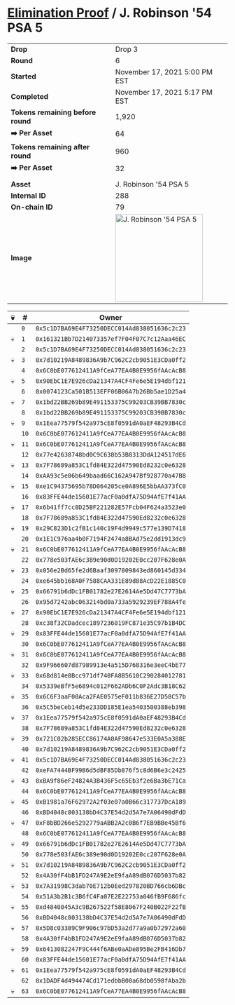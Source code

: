 # [Elimination Proof](./readme.md) / J. Robinson &#039;54 PSA 5

|||
|---|---|
| **Drop** | Drop 3 |
| **Round** | 6 |
| **Started** | November 17, 2021 5:00 PM EST |
| **Completed** | November 17, 2021 5:17 PM EST |
| **Tokens remaining before round** | 1,920 |
| **➡️ Per Asset** | 64 |
| **Tokens remaining after round** | 960 |
| **➡️ Per Asset** | 32 |
| | |
| **Asset** | J. Robinson &#039;54 PSA 5 |
| **Internal ID** | 288 |
| **On-chain ID** | 79 |
| **Image** | <img src="https://tcdn.blokpax.com/94d9199b-dc59-452e-a9ce-693218221458/11b83c5ae313dd04d688aa46b0d7cf3da09da4e716e458423801b08091d75465.jpg" height="200" alt="J. Robinson &#039;54 PSA 5" /> |


| 💀 | # | Owner |
| --- | --- | --- |
|  | `0` | `0x5c1D7BA69E4F73250DECC014Ad838051636c2c23` |
| 💀 | `1` | `0x161321Bb7D214073357ef7F04F07C7c12Aaa46EC` |
|  | `2` | `0x5c1D7BA69E4F73250DECC014Ad838051636c2c23` |
| 💀 | `3` | `0x7d10219A8489836A9b7C962C2cb9051E3CDa0ff2` |
|  | `4` | `0x6C0bE077612411A9fCeA77EA4B0E9956fAAcAcB8` |
| 💀 | `5` | `0x90EbC1E7E926cDa21347A4CF4Fe6e5E194dbf121` |
|  | `6` | `0x0074123Ca501B513EFF06B06A7b26Bb5ae1D25a4` |
| 💀 | `7` | `0x1bd22BB269b89E491153375C99203CB39BB7830c` |
|  | `8` | `0x1bd22BB269b89E491153375C99203CB39BB7830c` |
| 💀 | `9` | `0x1Eea77579f542a975cE8f0591dA0aEF48293B4Cd` |
|  | `10` | `0x6C0bE077612411A9fCeA77EA4B0E9956fAAcAcB8` |
| 💀 | `11` | `0x6C0bE077612411A9fCeA77EA4B0E9956fAAcAcB8` |
|  | `12` | `0x77e42638748bd0C9C638b53B8313DdA124517dE6` |
| 💀 | `13` | `0x7F78689a853C1fd84E322d47590Ed8232c0e6328` |
|  | `14` | `0xAA93c5e06b649baad66C162A947Bf928770a47B8` |
| 💀 | `15` | `0xe1C94375695b78D064205ce0A896E5bbAA373fC0` |
|  | `16` | `0x83FFE44de15601E77acF0a0dfA75D94AfE7f41AA` |
| 💀 | `17` | `0x6b41ff7cc8D25BF221282E57Fcb04F624a3523e0` |
|  | `18` | `0x7F78689a853C1fd84E322d47590Ed8232c0e6328` |
| 💀 | `19` | `0x29C823D1c2fB1c140c19F4d9949c577e139D7418` |
|  | `20` | `0x1E1C976aa4b0F7194F2474a8BAd75e2dd1913dc9` |
| 💀 | `21` | `0x6C0bE077612411A9fCeA77EA4B0E9956fAAcAcB8` |
|  | `22` | `0x778e503fAE6c389e90d0D19202E0cc207F628e0A` |
| 💀 | `23` | `0x056e2Bd65fe2d6Baaf3097809843ed860145d334` |
|  | `24` | `0xe645bb168A0F7588CAA331E89d88AcD22E1885C0` |
| 💀 | `25` | `0x66791b6dDc1FB01782e27E2614Ae5Dd47C7773bA` |
|  | `26` | `0x95d7242abc063214bd0a733a5929239EF788A4fe` |
| 💀 | `27` | `0x90EbC1E7E926cDa21347A4CF4Fe6e5E194dbf121` |
|  | `28` | `0xc38f32CDadcec1897236019FC871e35C97b1B4DC` |
| 💀 | `29` | `0x83FFE44de15601E77acF0a0dfA75D94AfE7f41AA` |
|  | `30` | `0x6C0bE077612411A9fCeA77EA4B0E9956fAAcAcB8` |
| 💀 | `31` | `0x6C0bE077612411A9fCeA77EA4B0E9956fAAcAcB8` |
|  | `32` | `0x9F966607d87989913e4a515D768316e3eeC4bE77` |
| 💀 | `33` | `0x68d814e8Bcc971df740FA8B5610C290284012781` |
|  | `34` | `0x5339eBfF5e6894c012F662ADb6C0F2Adc3B18C62` |
| 💀 | `35` | `0x6C6F3aaF00Aca2FAE0575eF011b836E27D58C57b` |
|  | `36` | `0x5C5beCeb14d5e233DD185E1ea5403500388eb398` |
| 💀 | `37` | `0x1Eea77579f542a975cE8f0591dA0aEF48293B4Cd` |
|  | `38` | `0x7F78689a853C1fd84E322d47590Ed8232c0e6328` |
| 💀 | `39` | `0x721C02b285ECC86174A0AF98647e533E0A5a388E` |
|  | `40` | `0x7d10219A8489836A9b7C962C2cb9051E3CDa0ff2` |
| 💀 | `41` | `0x5c1D7BA69E4F73250DECC014Ad838051636c2c23` |
|  | `42` | `0xeFA7444BF99B6d5dBF85Db876f5c8d6B6e3c2425` |
| 💀 | `43` | `0xBA9f86eF24824A3B436F5c65Eb3f2e6Ba3bE71Ca` |
|  | `44` | `0x6C0bE077612411A9fCeA77EA4B0E9956fAAcAcB8` |
| 💀 | `45` | `0xB1981a76F62972A2f03e07a0B66c317737DcA189` |
|  | `46` | `0xBD4048c803138bD4C37E54d2d5A7e7A06490dFdD` |
| 💀 | `47` | `0xF8bBD266e5292779aABB2A2c0B6f7EB9BBe45Bf6` |
|  | `48` | `0x6C0bE077612411A9fCeA77EA4B0E9956fAAcAcB8` |
| 💀 | `49` | `0x66791b6dDc1FB01782e27E2614Ae5Dd47C7773bA` |
|  | `50` | `0x778e503fAE6c389e90d0D19202E0cc207F628e0A` |
| 💀 | `51` | `0x7d10219A8489836A9b7C962C2cb9051E3CDa0ff2` |
|  | `52` | `0x4A30fF4bB1FD247A9E2eE9faA89dB076D5037b82` |
| 💀 | `53` | `0x7A31998C3dab70E712b0Eed297820BD766cb6DBc` |
|  | `54` | `0x51A3b2B1c3B6fC4Fa07E2E22753a046fB9F686fc` |
| 💀 | `55` | `0xd4840045A3c9B267522f58E8067F240B022F22fB` |
|  | `56` | `0xBD4048c803138bD4C37E54d2d5A7e7A06490dFdD` |
| 💀 | `57` | `0x5D8c03389C9F906c97bD53a2d77a9a0b72972a60` |
|  | `58` | `0x4A30fF4bB1FD247A9E2eE9faA89dB076D5037b82` |
| 💀 | `59` | `0x6413082247F9C444f6ABe0aADe895Be2FB416Db7` |
|  | `60` | `0x83FFE44de15601E77acF0a0dfA75D94AfE7f41AA` |
| 💀 | `61` | `0x1Eea77579f542a975cE8f0591dA0aEF48293B4Cd` |
|  | `62` | `0x1DADF4d494474Cd171edbbB00a68db0598fAba2b` |
| 💀 | `63` | `0x6C0bE077612411A9fCeA77EA4B0E9956fAAcAcB8` |
